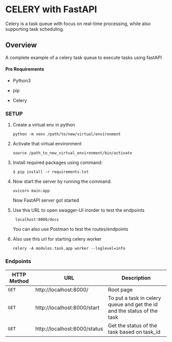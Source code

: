 # CELERY with FastAPI

Celery is a task queue with focus on real-time processing, while also supporting task scheduling.

## Overview

A complete example of a celery task queue to execute tasks using fastAPI

#### Pre Requirements

 - Python3

 - pip 

 - Celery

### SETUP

1. Create a virtual env in python

    ```
    python -m venv /path/to/new/virtual/environment
    ```

2. Activate that virtual environment

    ```
    source /path_to_new_virtual_environment/bin/activate
    ```

3. Install required packages using command:

    ```
    $ pip install -r requirements.txt
    ```

4. Now start the server by running the command:

    ```
    uvicorn main:app
    ```

    Now FastAPI server got started

5. Use this URL to open swagger-UI inorder to test the endpoints

    ```
     localhost:8000/docs
    ```

    You can also use Postman to test the routes/endpoints

6. Also use this url for starting celery worker

    ```
    celery -A modules.task.app worker --loglevel=info
    ```

### Endpoints 

|HTTP Method|URL|Description|
|---|---|---|
|`GET`|http://localhost:8000/ | Root page |
|`GET`|http://localhost:8000/start | To put a task in celery queue and get the id and the status of the task |
|`GET`|http://localhost:8000/status | Get the status of the task based on task_id |



